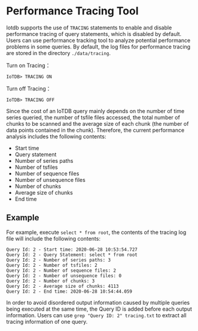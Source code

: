 <!--

    Licensed to the Apache Software Foundation (ASF) under one
    or more contributor license agreements.  See the NOTICE file
    distributed with this work for additional information
    regarding copyright ownership.  The ASF licenses this file
    to you under the Apache License, Version 2.0 (the
    "License"); you may not use this file except in compliance
    with the License.  You may obtain a copy of the License at
    
        http://www.apache.org/licenses/LICENSE-2.0
    
    Unless required by applicable law or agreed to in writing,
    software distributed under the License is distributed on an
    "AS IS" BASIS, WITHOUT WARRANTIES OR CONDITIONS OF ANY
    KIND, either express or implied.  See the License for the
    specific language governing permissions and limitations
    under the License.

-->
# Performance Tracing Tool

Iotdb supports the use of `TRACING` statements to enable and disable performance tracing of query statements, which is disabled by default. Users can use performance tracking tool to analyze potential performance problems in some queries. By default, the log files for performance tracing are stored in the directory `./data/tracing`.

Turn on Tracing：

`IoTDB> TRACING ON`

Turn off Tracing：

`IoTDB> TRACING OFF`

Since the cost of an IoTDB query mainly depends on the number of time series queried, the number of tsfile files accessed, the total number of chunks to be scanned and the average size of each chunk (the number of data points contained in the chunk). Therefore, the current performance analysis includes the following contents:

- Start time
- Query statement
- Number of series paths
- Number of tsfiles
- Number of sequence files
- Number of unsequence files
- Number of chunks
- Average size of chunks
- End time

## Example

For example, execute `select * from root`, the contents of the tracing log file will include the following contents:

```
Query Id: 2 - Start time: 2020-06-28 10:53:54.727
Query Id: 2 - Query Statement: select * from root
Query Id: 2 - Number of series paths: 3
Query Id: 2 - Number of tsfiles: 2
Query Id: 2 - Number of sequence files: 2
Query Id: 2 - Number of unsequence files: 0
Query Id: 2 - Number of chunks: 3
Query Id: 2 - Average size of chunks: 4113
Query Id: 2 - End time: 2020-06-28 10:54:44.059
```

In order to avoid disordered output information caused by multiple queries being executed at the same time, the Query ID is added before each output information. Users can use `grep "Query ID: 2" tracing.txt` to extract all tracing information of one query.
